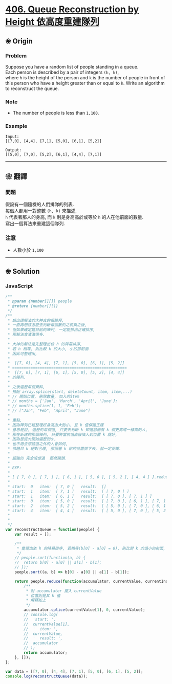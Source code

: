 
# [406. Queue Reconstruction by Height 依高度重建隊列][title]

[title]: https://leetcode.com/problems/queue-reconstruction-by-height/description/

## ❀ Origin

### Problem

Suppose you have a random list of people standing in a queue.  
Each person is described by a pair of integers `(h, k)`,  
where `h` is the height of the person and `k` is the number of people in front of this person who have a height greater than or equal to `h`. Write an algorithm to reconstruct the queue.

### Note

- The number of people is less than `1,100`.

### Example

```
Input:
[[7,0], [4,4], [7,1], [5,0], [6,1], [5,2]]

Output:
[[5,0], [7,0], [5,2], [6,1], [4,4], [7,1]]
```

---

## ❀ 翻譯

### 問題

假設有一個隨機的人們排隊的列表.  
每個人都用一對整數 `(h, k)` 來描述,  
`h` 代表著那人的身高, 而 `k` 則是身高高於或等於 `h` 的人在他前面的數量.  
寫出一個算法來重建這個隊列.

### 注意

- 人數小於 `1,100`

---

## ❀ Solution

### JavaScript

```JavaScript
/**
 * @param {number[][]} people
 * @return {number[][]}
 */
/**
 * 想出這解法的大神真的很膜拜,
 * 一直再想該怎麼去判斷每個數的之前與之後,
 * 但如果確定題目給的陣列, 一定能排出正確排序,
 * 那解法會清澈很多.
 *
 * 大神的解法是先整理出依 h 的降幕排序,
 * 若 h 相等, 則比較 k 的大小, 小的排前面
 * 因此可整理出,
 *
 *  [[7, 0], [4, 4], [7, 1], [5, 0], [6, 1], [5, 2]]
 * ==================================================
 *  [[7, 0], [7, 1], [6, 1], [5, 0], [5, 2], [4, 4]]
 * 的陣列.
 *
 * 之後遍歷每個資料,
 * 搭配 array.splice(start, deleteCount, item, item,...)
 * // 開始位置, 刪除數量, 加入的item
 * // months = ['Jan', 'March', 'April', 'June'];
 * // months.splice(1, 1, 'Feb');
 * // ["Jan", "Feb", "April", "June"]
 *
 * 重點,
 * 因為陣列已經整理好身高由大到小, 且 k 值保證正確
 * 意思是說, 遍歷的每個值, 只要去判斷 k 知道前面有 k 個更高或一樣高的人,
 * 那在新建的那個陣列, 只要將當前值直接填入到位置 k 就好,
 * 因為是從大開始遍歷到小,
 * 也不用去想該值之外的人會如何,
 * 依題目 k 絕對合理, 那照著 k 給的位置排下去, 就一定正確.
 *
 * 超強的 完全沒想過  豁然開朗.
 *
 * EXP:
 *
 * [ [ 7, 0 ], [ 7, 1 ], [ 6, 1 ], [ 5, 0 ], [ 5, 2 ], [ 4, 4 ] ].reduce() 結果如下
 *
 * start:  0   item:  [ 7, 0 ]   result:  []
 * start:  1   item:  [ 7, 1 ]   result:  [ [ 7, 0 ] ]
 * start:  1   item:  [ 6, 1 ]   result:  [ [ 7, 0 ], [ 7, 1 ] ]
 * start:  0   item:  [ 5, 0 ]   result:  [ [ 7, 0 ], [ 6, 1 ], [ 7, 1 ] ]
 * start:  2   item:  [ 5, 2 ]   result:  [ [ 5, 0 ], [ 7, 0 ], [ 6, 1 ], [ 7, 1 ] ]
 * start:  4   item:  [ 4, 4 ]   result:  [ [ 5, 0 ], [ 7, 0 ], [ 5, 2 ], [ 6, 1 ], [ 7, 1 ] ]
 *
 *
 */
var reconstructQueue = function(people) {
	var result = [];

	/**
	 * 整理出依 h 的降幕排序, 若相等(b[0] - a[0] = 0), 則比對 k 的值小的前面, 作升幕,
	 */
	// people.sort(function(a, b) {
	// 	return b[0] - a[0] || a[1] - b[1];
	// });
	people.sort((a, b) => b[0] - a[0] || a[1] - b[1]);

	return people.reduce(function(accumulator, currentValue, currentIndex) {
		/**
		 * 對 accumulator 擺入 currentValue
		 * 位置則是其 k 值
		 * 解釋如上
		 */
		accumulator.splice(currentValue[1], 0, currentValue);
		// console.log(
		// 	'start: ',
		// 	currentValue[1],
		// 	'  item: ',
		// 	currentValue,
		// 	'  result: ',
		// 	accumulator
		// );
		return accumulator;
	}, []);
};

var data = [[7, 0], [4, 4], [7, 1], [5, 0], [6, 1], [5, 2]];
console.log(reconstructQueue(data));
```
